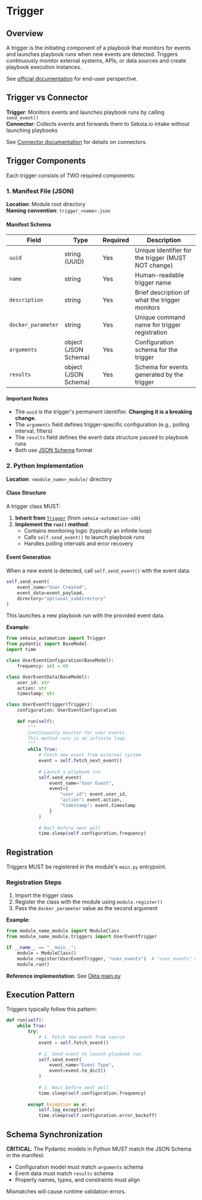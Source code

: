 # Trigger

## Overview

A trigger is the initiating component of a playbook that monitors for events and launches playbook runs when new events are detected. Triggers continuously monitor external systems, APIs, or data sources and create playbook execution instances.

See [official documentation](https://docs.sekoia.io/xdr/features/automate/triggers/) for end-user perspective.

## Trigger vs Connector

**Trigger**: Monitors events and launches playbook runs by calling `send_event()`  
**Connector**: Collects events and forwards them to Sekoia.io intake without launching playbooks

See [Connector documentation](connector.md) for details on connectors.

## Trigger Components

Each trigger consists of TWO required components:

### 1. Manifest File (JSON)

**Location**: Module root directory  
**Naming convention**: `trigger_<name>.json`

#### Manifest Schema

| Field | Type | Required | Description |
|-------|------|----------|-------------|
| `uuid` | string (UUID) | Yes | Unique identifier for the trigger (MUST NOT change) |
| `name` | string | Yes | Human-readable trigger name |
| `description` | string | Yes | Brief description of what the trigger monitors |
| `docker_parameter` | string | Yes | Unique command name for trigger registration |
| `arguments` | object (JSON Schema) | Yes | Configuration schema for the trigger |
| `results` | object (JSON Schema) | Yes | Schema for events generated by the trigger |

#### Important Notes

- The `uuid` is the trigger's permanent identifier. **Changing it is a breaking change.**
- The `arguments` field defines trigger-specific configuration (e.g., polling interval, filters)
- The `results` field defines the event data structure passed to playbook runs
- Both use [JSON Schema](https://json-schema.org/) format

### 2. Python Implementation

**Location**: `<module_name>_module/` directory

#### Class Structure

A trigger class MUST:

1. **Inherit from** [`Trigger`](https://github.com/SEKOIA-IO/sekoia-automation-sdk/blob/main/sekoia_automation/trigger.py) (from `sekoia-automation-sdk`)
2. **Implement the `run()` method**:
   - Contains monitoring logic (typically an infinite loop)
   - Calls `self.send_event()` to launch playbook runs
   - Handles polling intervals and error recovery

#### Event Generation

When a new event is detected, call `self.send_event()` with the event data:

```python
self.send_event(
    event_name="User Created",
    event_data=event_payload,
    directory="optional_subdirectory"
)
```

This launches a new playbook run with the provided event data.

**Example**:
```python
from sekoia_automation import Trigger
from pydantic import BaseModel
import time

class UserEventConfiguration(BaseModel):
    frequency: int = 60

class UserEventData(BaseModel):
    user_id: str
    action: str
    timestamp: str

class UserEventTrigger(Trigger):
    configuration: UserEventConfiguration
    
    def run(self):
        """
        Continuously monitor for user events.
        This method runs in an infinite loop.
        """
        while True:
            # Fetch new event from external system
            event = self.fetch_next_event()
            
            # Launch a playbook run
            self.send_event(
                event_name="User Event",
                event={
                    "user_id": event.user_id,
                    "action": event.action,
                    "timestamp": event.timestamp
                }
            )
            
            # Wait before next poll
            time.sleep(self.configuration.frequency)
```

## Registration

Triggers MUST be registered in the module's `main.py` entrypoint.

### Registration Steps

1. Import the trigger class
2. Register the class with the module using `module.register()`
3. Pass the `docker_parameter` value as the second argument

**Example**:
```python
from module_name_module import ModuleClass
from module_name_module.triggers import UserEventTrigger

if __name__ == "__main__":
    module = ModuleClass()
    module.register(UserEventTrigger, "user_events")  # "user_events" matches docker_parameter
    module.run()
```

**Reference implementation**: See [Okta main.py](../Okta/main.py)

## Execution Pattern

Triggers typically follow this pattern:

```python
def run(self):
    while True:
        try:
            # 1. Fetch new event from source
            event = self.fetch_event()
            
            # 2. Send event to launch playbook run
            self.send_event(
                event_name="Event Type",
                event=event.to_dict()
            )
            
            # 3. Wait before next poll
            time.sleep(self.configuration.frequency)
            
        except Exception as e:
            self.log_exception(e)
            time.sleep(self.configuration.error_backoff)
```

## Schema Synchronization

**CRITICAL**: The Pydantic models in Python MUST match the JSON Schema in the manifest:
- Configuration model must match `arguments` schema
- Event data must match `results` schema
- Property names, types, and constraints must align

Mismatches will cause runtime validation errors.
